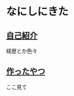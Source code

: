 
# なにしにきた

## [自己紹介](https://chemicl-t.github.io/about.html)
経歴とか色々

## [作ったやつ](https://github.com/chemicl-t/)
ここ見て


